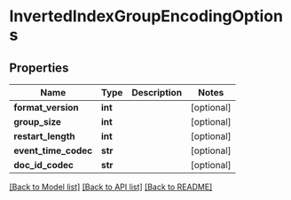 # InvertedIndexGroupEncodingOptions

## Properties
Name | Type | Description | Notes
------------ | ------------- | ------------- | -------------
**format_version** | **int** |  | [optional] 
**group_size** | **int** |  | [optional] 
**restart_length** | **int** |  | [optional] 
**event_time_codec** | **str** |  | [optional] 
**doc_id_codec** | **str** |  | [optional] 

[[Back to Model list]](../README.md#documentation-for-models) [[Back to API list]](../README.md#documentation-for-api-endpoints) [[Back to README]](../README.md)


